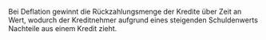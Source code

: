 
Bei Deflation gewinnt die Rückzahlungsmenge der Kredite über Zeit an Wert, wodurch der Kreditnehmer aufgrund eines steigenden Schuldenwerts Nachteile aus einem Kredit zieht.
